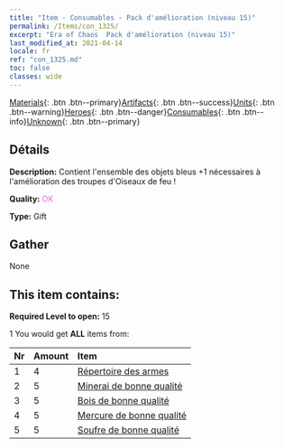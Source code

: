 ```yaml
---
title: "Item - Consumables - Pack d'amélioration (niveau 15)"
permalink: /Items/con_1325/
excerpt: "Era of Chaos  Pack d'amélioration (niveau 15)"
last_modified_at: 2021-04-14
locale: fr
ref: "con_1325.md"
toc: false
classes: wide
---
```

 [Materials](/fr/Items/){: .btn .btn--primary}[Artifacts](/fr/Items/Artifacts/){: .btn .btn--success}[Units](/fr/Items/Units/){: .btn .btn--warning}[Heroes](/fr/Items/Heroes/){: .btn .btn--danger}[Consumables](/fr/Items/Consumables/){: .btn .btn--info}[Unknown](/fr/Items/Unknown/){: .btn .btn--primary}

## Détails
 **Description:** Contient l'ensemble des objets bleus +1 nécessaires à l'amélioration des troupes d'Oiseaux de feu !

 **Quality:** <span style="color: #DA70D6">OK</span>

 **Type:** Gift

## Gather

  None

## This item contains:

 **Required Level to open:** 15

 1 You would get **ALL** items  from:

  | Nr | Amount |     Item    |
  |:---|:-------|:------------|
  | 1 | 4 | [Répertoire des armes](/fr/Items/mat_18/) | 
  | 2 | 5 | [Minerai de bonne qualité](/fr/Items/mat_12/) | 
  | 3 | 5 | [Bois de bonne qualité](/fr/Items/mat_13/) | 
  | 4 | 5 | [Mercure de bonne qualité](/fr/Items/mat_14/) | 
  | 5 | 5 | [Soufre de bonne qualité](/fr/Items/mat_15/) | 
